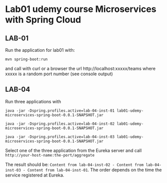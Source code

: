 # Lab01 udemy course Microservices with Spring Cloud

## LAB-01

Run the application for lab01 with:

`mvn spring-boot:run`

and call with curl or a browser the url http://localhost:xxxxx/teams where xxxxx is a random port number (see console output)

## LAB-04

Run three applications with

`java -jar -Dspring.profiles.active=lab-04-inst-01 lab01-udemy-microservices-spring-boot-0.0.1-SNAPSHOT.jar`

`java -jar -Dspring.profiles.active=lab-04-inst-02 lab01-udemy-microservices-spring-boot-0.0.1-SNAPSHOT.jar`

`java -jar -Dspring.profiles.active=lab-04-inst-03 lab01-udemy-microservices-spring-boot-0.0.1-SNAPSHOT.jar`

Select one of the three application from the Eureka server and call
`http://your-host-name:the-port/aggregate`

The result should be: `Content from lab-04-inst-02 - Content from lab-04-inst-03 - Content from lab-04-inst-01`. The order depends on the 
time the service registered at Eureka.